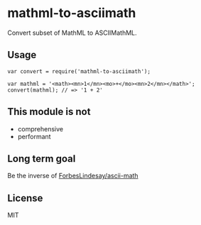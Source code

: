 # mathml-to-asciimath

Convert subset of MathML to ASCIIMathML.

## Usage

```
var convert = require('mathml-to-asciimath');

var mathml = '<math><mn>1</mn><mo>+</mo><mn>2</mn></math>';
convert(mathml); // => '1 + 2'
```

## This module is not

- comprehensive
- performant

## Long term goal

Be the inverse of [ForbesLindesay/ascii-math](https://github.com/ForbesLindesay/ascii-math)

## License

MIT
